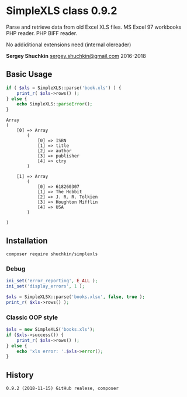 # SimpleXLS class 0.9.2

Parse and retrieve data from old Excel XLS files. MS Excel 97 workbooks PHP reader. PHP BIFF reader.

No addiditional extensions need (internal olereader)

**Sergey Shuchkin** <sergey.shuchkin@gmail.com> 2016-2018<br/>

## Basic Usage
```php
if ( $xls = SimpleXLS::parse('book.xls') ) {
	print_r( $xls->rows() );
} else {
	echo SimpleXLS::parseError();
}
```
```
Array
(
    [0] => Array
        (
            [0] => ISBN
            [1] => title
            [2] => author
            [3] => publisher
            [4] => ctry
        )

    [1] => Array
        (
            [0] => 618260307
            [1] => The Hobbit
            [2] => J. R. R. Tolkien
            [3] => Houghton Mifflin
            [4] => USA
        )

)
```
## Installation
```
composer require shuchkin/simplexls
```

### Debug
```php
ini_set('error_reporting', E_ALL );
ini_set('display_errors', 1 );

$xls = SimpleXLSX::parse('books.xlsx', false, true );
print_r( $xls->rows() );

```
### Classic OOP style 
```php
$xls = new SimpleXLS('books.xls');
if ($xls->success()) {
	print_r( $xls->rows() );
} else {
	echo 'xls error: '.$xls->error();
}
```
	
## History
```
0.9.2 (2018-11-15) GitHub realese, composer
```